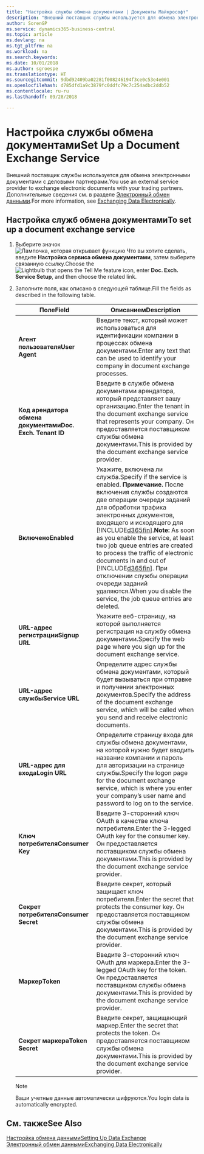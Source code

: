 ```yaml
---
title: "Настройка службы обмена документами | Документы Майкрософт"
description: "Внешний поставщик службы используется для обмена электронными документами с деловыми партнерами."
author: SorenGP
ms.service: dynamics365-business-central
ms.topic: article
ms.devlang: na
ms.tgt_pltfrm: na
ms.workload: na
ms.search.keywords: 
ms.date: 10/01/2018
ms.author: sgroespe
ms.translationtype: HT
ms.sourcegitcommit: 9dbd92409ba02281f008246194f3ce0c53e4e001
ms.openlocfilehash: d785dfd1a9c3879fc0ddfc79c7c254adbc2ddb52
ms.contentlocale: ru-ru
ms.lasthandoff: 09/28/2018

---
```

# <a name="set-up-a-document-exchange-service"></a><span data-ttu-id="7b61b-103">Настройка службы обмена документами</span><span class="sxs-lookup"><span data-stu-id="7b61b-103">Set Up a Document Exchange Service</span></span>
<span data-ttu-id="7b61b-104">Внешний поставщик службы используется для обмена электронными документами с деловыми партнерами.</span><span class="sxs-lookup"><span data-stu-id="7b61b-104">You use an external service provider to exchange electronic documents with your trading partners.</span></span> <span data-ttu-id="7b61b-105">Дополнительные сведения см. в разделе [Электронный обмен данными](across-data-exchange.md).</span><span class="sxs-lookup"><span data-stu-id="7b61b-105">For more information, see [Exchanging Data Electronically](across-data-exchange.md).</span></span>  

## <a name="to-set-up-a-document-exchange-service"></a><span data-ttu-id="7b61b-106">Настройка служб обмена документами</span><span class="sxs-lookup"><span data-stu-id="7b61b-106">To set up a document exchange service</span></span>  
1. <span data-ttu-id="7b61b-107">Выберите значок ![Лампочка, которая открывает функцию Что вы хотите сделать](media/ui-search/search_small.png "Что вы хотите сделать"), введите **Настройка сервиса обмена документами**, затем выберите связанную ссылку.</span><span class="sxs-lookup"><span data-stu-id="7b61b-107">Choose the ![Lightbulb that opens the Tell Me feature](media/ui-search/search_small.png "Tell me what you want to do") icon, enter **Doc. Exch. Service Setup**, and then choose the related link.</span></span>  
2. <span data-ttu-id="7b61b-108">Заполните поля, как описано в следующей таблице.</span><span class="sxs-lookup"><span data-stu-id="7b61b-108">Fill the fields as described in the following table.</span></span>  

    |<span data-ttu-id="7b61b-109">Поле</span><span class="sxs-lookup"><span data-stu-id="7b61b-109">Field</span></span>|<span data-ttu-id="7b61b-110">Описанием</span><span class="sxs-lookup"><span data-stu-id="7b61b-110">Description</span></span>|  
    |---------------------------------|---------------------------------------|  
    |<span data-ttu-id="7b61b-111">**Агент пользователя**</span><span class="sxs-lookup"><span data-stu-id="7b61b-111">**User Agent**</span></span>|<span data-ttu-id="7b61b-112">Введите текст, который может использоваться для идентификации компании в процессах обмена документами.</span><span class="sxs-lookup"><span data-stu-id="7b61b-112">Enter any text that can be used to identify your company in document exchange processes.</span></span>|  
    |<span data-ttu-id="7b61b-113">**Код арендатора обмена документами**</span><span class="sxs-lookup"><span data-stu-id="7b61b-113">**Doc. Exch. Tenant ID**</span></span>|<span data-ttu-id="7b61b-114">Введите в службе обмена документами арендатора, который представляет вашу организацию.</span><span class="sxs-lookup"><span data-stu-id="7b61b-114">Enter the tenant in the document exchange service that represents your company.</span></span> <span data-ttu-id="7b61b-115">Он предоставляется поставщиком службы обмена документами.</span><span class="sxs-lookup"><span data-stu-id="7b61b-115">This is provided by the document exchange service provider.</span></span>|  
    |<span data-ttu-id="7b61b-116">**Включено**</span><span class="sxs-lookup"><span data-stu-id="7b61b-116">**Enabled**</span></span>|<span data-ttu-id="7b61b-117">Укажите, включена ли служба.</span><span class="sxs-lookup"><span data-stu-id="7b61b-117">Specify if the service is enabled.</span></span> <span data-ttu-id="7b61b-118">**Примечание.** После включения службы создаются две операции очереди заданий для обработки трафика электронных документов, входящего и исходящего для [!INCLUDE[d365fin](includes/d365fin_md.md)].</span><span class="sxs-lookup"><span data-stu-id="7b61b-118">**Note:**  As soon as you enable the service, at least two job queue entries are created to process the traffic of electronic documents in and out of [!INCLUDE[d365fin](includes/d365fin_md.md)].</span></span> <span data-ttu-id="7b61b-119">При отключении службы операции очереди заданий удаляются.</span><span class="sxs-lookup"><span data-stu-id="7b61b-119">When you disable the service, the job queue entries are deleted.</span></span>|  
    |<span data-ttu-id="7b61b-120">**URL-адрес регистрации**</span><span class="sxs-lookup"><span data-stu-id="7b61b-120">**Signup URL**</span></span>|<span data-ttu-id="7b61b-121">Укажите веб-страницу, на которой выполняется регистрация на службу обмена документами.</span><span class="sxs-lookup"><span data-stu-id="7b61b-121">Specify the web page where you sign up for the document exchange service.</span></span>|  
    |<span data-ttu-id="7b61b-122">**URL-адрес службы**</span><span class="sxs-lookup"><span data-stu-id="7b61b-122">**Service URL**</span></span>|<span data-ttu-id="7b61b-123">Определите адрес службы обмена документами, который будет вызываться при отправке и получении электронных документов.</span><span class="sxs-lookup"><span data-stu-id="7b61b-123">Specify the address of the document exchange service, which will be called when you send and receive electronic documents.</span></span>|  
    |<span data-ttu-id="7b61b-124">**URL-адрес для входа**</span><span class="sxs-lookup"><span data-stu-id="7b61b-124">**Login URL**</span></span>|<span data-ttu-id="7b61b-125">Определите страницу входа для службы обмена документами, на которой нужно будет вводить название компании и пароль для авторизации на странице службы.</span><span class="sxs-lookup"><span data-stu-id="7b61b-125">Specify the logon page for the document exchange service, which is where you enter your company’s user name and password to log on to the service.</span></span>|  
    |<span data-ttu-id="7b61b-126">**Ключ потребителя**</span><span class="sxs-lookup"><span data-stu-id="7b61b-126">**Consumer Key**</span></span>|<span data-ttu-id="7b61b-127">Введите 3-сторонний ключ OAuth в качестве ключа потребителя.</span><span class="sxs-lookup"><span data-stu-id="7b61b-127">Enter the 3-legged OAuth key for the consumer key.</span></span> <span data-ttu-id="7b61b-128">Он предоставляется поставщиком службы обмена документами.</span><span class="sxs-lookup"><span data-stu-id="7b61b-128">This is provided by the document exchange service provider.</span></span>|  
    |<span data-ttu-id="7b61b-129">**Секрет потребителя**</span><span class="sxs-lookup"><span data-stu-id="7b61b-129">**Consumer Secret**</span></span>|<span data-ttu-id="7b61b-130">Введите секрет, который защищает ключ потребителя.</span><span class="sxs-lookup"><span data-stu-id="7b61b-130">Enter the secret that protects the consumer key.</span></span> <span data-ttu-id="7b61b-131">Он предоставляется поставщиком службы обмена документами.</span><span class="sxs-lookup"><span data-stu-id="7b61b-131">This is provided by the document exchange service provider.</span></span>|  
    |<span data-ttu-id="7b61b-132">**Маркер**</span><span class="sxs-lookup"><span data-stu-id="7b61b-132">**Token**</span></span>|<span data-ttu-id="7b61b-133">Введите 3-сторонний ключ OAuth для маркера.</span><span class="sxs-lookup"><span data-stu-id="7b61b-133">Enter the 3-legged OAuth key for the token.</span></span> <span data-ttu-id="7b61b-134">Он предоставляется поставщиком службы обмена документами.</span><span class="sxs-lookup"><span data-stu-id="7b61b-134">This is provided by the document exchange service provider.</span></span>|  
    |<span data-ttu-id="7b61b-135">**Секрет маркера**</span><span class="sxs-lookup"><span data-stu-id="7b61b-135">**Token Secret**</span></span>|<span data-ttu-id="7b61b-136">Введите секрет, защищающий маркер.</span><span class="sxs-lookup"><span data-stu-id="7b61b-136">Enter the secret that protects the token.</span></span> <span data-ttu-id="7b61b-137">Он предоставляется поставщиком службы обмена документами.</span><span class="sxs-lookup"><span data-stu-id="7b61b-137">This is provided by the document exchange service provider.</span></span>|  

    > [!NOTE]  
    > <span data-ttu-id="7b61b-138">Ваши учетные данные автоматически шифруются.</span><span class="sxs-lookup"><span data-stu-id="7b61b-138">You login data is automatically encrypted.</span></span>

## <a name="see-also"></a><span data-ttu-id="7b61b-139">См. также</span><span class="sxs-lookup"><span data-stu-id="7b61b-139">See Also</span></span>  
[<span data-ttu-id="7b61b-140">Настройка обмена данными</span><span class="sxs-lookup"><span data-stu-id="7b61b-140">Setting Up Data Exchange</span></span>](across-set-up-data-exchange.md)  
[<span data-ttu-id="7b61b-141">Электронный обмен данными</span><span class="sxs-lookup"><span data-stu-id="7b61b-141">Exchanging Data Electronically</span></span>](across-data-exchange.md)

